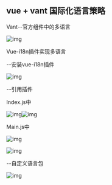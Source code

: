 ## vue + vant 国际化语言策略

Vant--官方组件中的多语言

![img](https://i.loli.net/2021/10/28/w5yURZx92AHsGM3.jpg) 

 

Vue-i18n插件实现多语言

  --安装vue-i18n插件

![img](https://i.loli.net/2021/10/28/zswDmXIELcHO1K4.jpg) 

  --引用插件

Index.js中

![img](https://i.loli.net/2021/10/28/skjItq1lFS5vQoN.jpg)![img](https://i.loli.net/2021/10/28/IzfUT2mi89XuNMG.jpg) 

Main.js中

 

![img](https://i.loli.net/2021/10/28/pDqTtoFXaIZGcuE.jpg) 

![img](https://i.loli.net/2021/10/28/2zBn3yEukc9ZYfj.jpg) 

  

--自定义语言包

![img](https://i.loli.net/2021/10/28/OMjcIlJPX4w5ft3.jpg) 

 

 